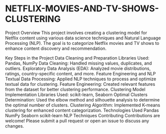 # NETFLIX-MOVIES-AND-TV-SHOWS-CLUSTERING
Project Overview
This project involves creating a clustering model for Netflix content using various data science techniques and Natural Language Processing (NLP). The goal is to categorize Netflix movies and TV shows to enhance content discovery and recommendation.

Key Steps in the Project
Data Cleaning and Preparation
Libraries Used: Pandas, NumPy
Data Cleaning: Handled missing values, duplicates, and outliers.
Exploratory Data Analysis (EDA): Analyzed movie distributions, ratings, country-specific content, and more.
Feature Engineering and NLP
Textual Data Processing: Applied NLP techniques to process and optimize textual data for clustering.
Feature Engineering: Created relevant features from the dataset for better clustering performance.
Clustering Model Implementation
Libraries Used: scikit-learn, Seaborn
Optimal Clusters Determination: Used the elbow method and silhouette analysis to determine the optimal number of clusters.
Clustering Algorithm: Implemented K-means clustering for enhanced content categorization.
Technologies Used
Pandas
NumPy
Seaborn
scikit-learn
NLP Techniques
Contributing
Contributions are welcome! Please submit a pull request or open an issue to discuss any changes.
